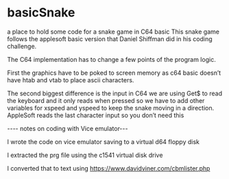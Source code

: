 # basicSnake
a place to hold some code for a snake game in C64 basic 
This snake game follows the applesoft basic  version that Daniel Shiffman did in his coding challenge.

The C64 implementation has to change a few points of the program logic.

First the graphics have to be poked to screen memory as c64 basic doesn’t have htab and vtab to place ascii characters.  

The second biggest difference is the input in C64 we are using Get$ to read the keyboard and it only reads when pressed so we have to add other variables for xspeed and yspeed to keep the snake moving in a direction.
AppleSoft reads the last character input so you don’t need this

---- notes on coding with Vice emulator---

I wrote the code on vice emulator saving to a virtual d64 floppy disk

I extracted the prg file using the c1541 virtual disk drive

I converted that to text using https://www.davidviner.com/cbmlister.php

